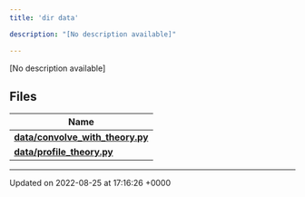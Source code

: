```yaml
---
title: 'dir data'

description: "[No description available]"

---
```







[No description available]

## Files

| Name           |
| -------------- |
| **[data/convolve_with_theory.py](/documentation/code/files/convolve__with__theory_8py/#file-convolve-with-theorypy)**  |
| **[data/profile_theory.py](/documentation/code/files/profile__theory_8py/#file-profile-theorypy)**  |






-------------------------------

Updated on 2022-08-25 at 17:16:26 +0000
